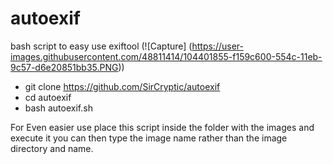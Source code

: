 # autoexif
bash script to easy use exiftool
(![Capture]
(https://user-images.githubusercontent.com/48811414/104401855-f159c600-554c-11eb-9c57-d6e20851bb35.PNG))


- git clone https://github.com/SirCryptic/autoexif
- cd autoexif
- bash autoexif.sh

For Even easier use place this script inside the folder with the images and execute it you can then type the image name rather than the image directory and name.
